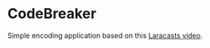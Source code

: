 # CodeBreaker

Simple encoding application based on this [Laracasts video](https://www.youtube.com/watch?v=jq9NDuIpXlU).